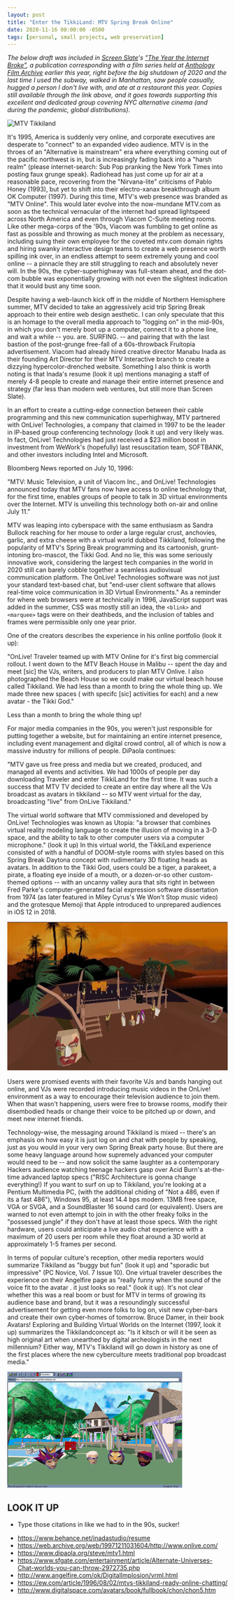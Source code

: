 ```yaml
---
layout: post
title: "Enter the TikkiLand: MTV Spring Break Online"
date: 2020-11-16 08:00:00 -0500
tags: [personal, small projects, web preservation]
---
```


*The below draft was included in [Screen Slate](https://www.screenslate.com/)'s ["The Year the Internet Broke"](https://screenslate.bigcartel.com/product/net95), a publication corresponding with a film series held at [Anthology Film Archive](http://anthologyfilmarchives.org/film_screenings/series/52157) earlier this year, right before the big shutdown of 2020 and the last time I used the subway, walked in Manhattan, saw people casually, hugged a person I don't live with, and ate at a restaurant this year. Copies still available through the link above, and it goes towards supporting this excellent and dedicated group covering NYC alternative cinema (and during the pandemic, global distributions).*

![MTV Tikkiland](/images/tikkiland1.png)

It's 1995, America is suddenly very online, and corporate executives are desperate to "connect" to an expanded video audience. MTV is in the throes of an "Alternative is mainstream" era where everything coming out of the pacific northwest is in, but is increasingly fading back into a "harsh realm" (please internet-search: Sub Pop pranking the New York Times into posting faux grunge speak). Radiohead has just come up for air at a reasonable pace, recovering from the "Nirvana-lite" criticisms of Pablo Honey (1993), but yet to shift into their electro-xanax breakthrough album OK Computer (1997). During this time, MTV's web presence was branded as "MTV Online". This would later evolve into the now-mundane MTV.com as soon as the technical vernacular of the internet had spread lightspeed across North America and even through Viacom C-Suite meeting rooms. Like other mega-corps of the '90s, Viacom was fumbling to get online as fast as possible and throwing as much money at the problem as necessary, including suing their own employee for the coveted mtv.com domain rights and hiring swanky interactive design teams to create a web presence worth spilling ink over, in an endless attempt to seem extremely young and cool online -- a pinnacle they are still struggling to reach and absolutely never will. In the 90s, the cyber-superhighway was full-steam ahead, and the dot-com bubble was exponentially growing with not even the slightest indication that it would bust any time soon.

Despite having a web-launch kick off in the middle of Northern Hemisphere summer, MTV decided to take an aggressively acid trip Spring Break approach to their entire web design aesthetic. I can only speculate that this is an homage to the overall media approach to "logging on" in the mid-90s, in which you don't merely boot up a computer, connect it to a phone line, and wait a while -- you. are. SURFING. -- and pairing that with the last bastion of the post-grunge free-fall of a 60s-throwback Fruitopia advertisement. Viacom had already hired creative director Manabu Inada as their founding Art Director for their MTV Interactive branch to create a dizzying hypercolor-drenched website. Something I also think is worth noting is that Inada's resume (look it up) mentions managing a staff of merely 4-8 people to create and manage their entire internet presence and strategy (far less than modern web ventures, but still more than Screen Slate).

In an effort to create a cutting-edge connection between their cable programming and this new communication superhighway, MTV partnered with OnLive! Technologies, a company that claimed in 1997 to be the leader in IP-based group conferencing technology (look it up) and very likely was. In fact, OnLive! Technologies had just received a $23 million boost in investment from WeWork's (hopefully) last resuscitation team, SOFTBANK, and other investors including Intel and Microsoft.

Bloomberg News reported on July 10, 1996:

"MTV: Music Television, a unit of Viacom Inc., and OnLive! Technologies announced today that MTV fans now have access to online technology that, for the first time, enables groups of people to talk in 3D virtual environments over the Internet. MTV is unveiling this technology both on-air and online July 11."

MTV was leaping into cyberspace with the same enthusiasm as Sandra Bullock reaching for her mouse to order a large regular crust, anchovies, garlic, and extra cheese with a virtual world dubbed Tikkiland, following the popularity of MTV's Spring Break programming and its cartoonish, grunt-intoning bro-mascot, the Tikki God. And no lie, this was some seriously innovative work, considering the largest tech companies in the world in 2020 still can barely cobble together a seamless audiovisual communication platform. The OnLive! Technologies software was not just your standard text-based chat, but "end-user client software that allows real-time voice communication in 3D Virtual Environments." As a reminder for where web browsers were at technically in 1996, JavaScript support was added in the summer, CSS was mostly still an idea, the `<blink>` and `<marquee>` tags were on their deathbeds, and the inclusion of tables and frames were permissible only one year prior.

One of the creators describes the experience in his online portfolio (look it up):

"OnLive! Traveler teamed up with MTV Online for it's first big commercial rollout. I went down to the MTV Beach House in Malibu -- spent the day and meet [sic] the VJs, writers, and producers to plan MTV Onlive. I also photographed the Beach House so we could make our virtual beach house called Tikkiland. We had less than a month to bring the whole thing up. We made three new spaces ( with specifc [sic] activities for each) and a new avatar - the Tikki God."

Less than a month to bring the whole thing up!

For major media companies in the 90s, you weren't just responsible for putting together a website, but for maintaining an entire internet presence, including event management and digital crowd control, all of which is now a massive industry for millions of people. DiPaola continues:

"MTV gave us free press and media but we created, produced, and managed all events and activities. We had 1000s of people per day downloading Traveler and enter TikkiLand for the first time. It was such a success that MTV TV decided to create an entire day where all the VJs broadcast as avatars in tikkiland -- so MTV went virtual for the day, broadcasting "live" from OnLive Tikkiland."

The virtual world software that MTV commissioned and developed by OnLive! Technologies was known as Utopia: "a browser that combines virtual reality modeling language to create the illusion of moving in a 3-D space, and the ability to talk to other computer users via a computer microphone." (look it up) In this virtual world, the TikkiLand experience consisted of with a handful of DOOM-style rooms with styles based on this Spring Break Daytona concept with rudimentary 3D floating heads as avatars. In addition to the Tikki God, users could be a tiger, a parakeet, a pirate, a floating eye inside of a mouth, or a dozen-or-so other custom-themed options -- with an uncanny valley aura that sits right in between Fred Parke's computer-generated facial expression software dissertation from 1974 (as later featured in Miley Cyrus's We Won't Stop music video) and the grotesque Memoji that Apple introduced to unprepared audiences in iOS 12 in 2018.

![MTV Tikkiland](/images/tikkiland2.png)

Users were promised events with their favorite VJs and bands hanging out online, and VJs were recorded introducing music videos in the OnLive! environment as a way to encourage their television audience to join them. When that wasn't happening, users were free to browse rooms, modify their disembodied heads or change their voice to be pitched up or down, and meet new internet friends.

Technology-wise, the messaging around Tikkiland is mixed -- there's an emphasis on how easy it is just log on and chat with people by speaking, just as you would in your very own Spring Break party house. But there are some heavy language around how supremely advanced your computer would need to be -- and now solicit the same laughter as a contemporary Hackers audience watching teenage hackers gasp over Acid Burn's at-the-time advanced laptop specs ("RISC Architecture is gonna change everything!) If you want to surf on up to Tikkiland, you're looking at a Pentium Multimedia PC, (with the additional chiding of "Not a 486, even if its a fast 486"), Windows 95, at least 14.4 bps modem. 13MB free space, VGA or SVGA, and a SoundBlaster 16 sound card (or equivalent). Users are warned to not even attempt to join in with the other freaky folks in the "possessed jungle" if they don't have at least those specs. With the right hardware, users could anticipate a live audio chat experience with a maximum of 20 users per room while they float around a 3D world at approximately 1-5 frames per second. 

In terms of popular culture's reception, other media reporters would summarize Tikkiland as "buggy but fun" (look it up) and "sporadic but impressive" (PC Novice, Vol. 7 Issue 10). One virtual traveler describes the experience on their Angelfire page as "really funny when the sound of the voice fit to the avatar . it just looks so real." (look it up). It's not clear whether this was a real boom or bust for MTV in terms of growing its audience base and brand, but it was a resoundingly successful advertisement for getting even more folks to log on, visit new cyber-bars and create their own cyber-homes of tomorrow. Bruce Damer, in their book Avatars! Exploring and Building Virtual Worlds on the Internet (1997, look it up) summarizes the Tikkilandconcept as: "Is it kitsch or will it be seen as high original art when unearthed by digital archeologists in the next millennium? Either way, MTV's Tikkiland will go down in history as one of the first places where the new cyberculture meets traditional pop broadcast media." 

![MTV Tikkiland](/images/tikkiland3.png)

## LOOK IT UP
* Type those citations in like we had to in the 90s, sucker!  
- https://www.behance.net/inadastudio/resume
- https://web.archive.org/web/19971211031604/http://www.onlive.com/
- https://www.dipaola.org/steve/mtv1.html
- https://www.sfgate.com/entertainment/article/Alternate-Universes-Chat-worlds-you-can-throw-2972735.php
- http://www.angelfire.com/ok/DigitalImplosion/vrml.html
- https://ew.com/article/1996/08/02/mtvs-tikkiland-ready-online-chatting/
- http://www.digitalspace.com/avatars/book/fullbook/chon/chon5.htm
